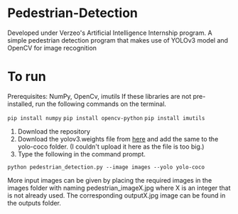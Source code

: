 # Pedestrian-Detection
Developed under Verzeo's Artificial Intelligence Internship program. A simple pedestrian detection program that makes use of YOLOv3 model and OpenCV for image recognition

# To run
Prerequisites: NumPy, OpenCv, imutils
If these libraries are not pre-installed, run the following commands on the terminal.

`pip install numpy`
`pip install opencv-python`
`pip install imutils`

1. Download the repository 
2. Download the yolov3.weights file from [here](https://drive.google.com/file/d/1ifZ4WnXYOKHwSiKS9XfVuBJtaeZfNdIF/view?usp=sharing) and add the same to the yolo-coco folder. (I couldn't upload it here as the file is too big.)
3. Type the following in the command prompt.

`python pedestrian_detection.py --image images --yolo yolo-coco`

More input images can be given by placing the required images in the images folder with naming pedestrian_imageX.jpg where X is an integer that is not already used. The corresponding outputX.jpg image can be found in the outputs folder.
